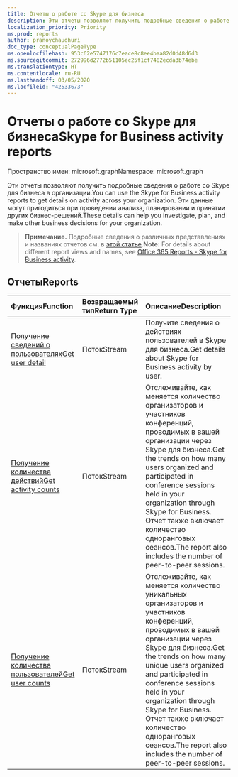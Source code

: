 ```yaml
---
title: Отчеты о работе со Skype для бизнеса
description: Эти отчеты позволяют получить подробные сведения о работе со Skype для бизнеса в организации. Эти данные могут пригодиться при проведении анализа, планировании и принятии других бизнес-решений.
localization_priority: Priority
ms.prod: reports
author: pranoychaudhuri
doc_type: conceptualPageType
ms.openlocfilehash: 953c62e5747176c7eace8c8ee4baa82d0d48d6d3
ms.sourcegitcommit: 272996d2772b51105ec25f1cf7482ecda3b74ebe
ms.translationtype: HT
ms.contentlocale: ru-RU
ms.lasthandoff: 03/05/2020
ms.locfileid: "42533673"
---
```

# <a name="skype-for-business-activity-reports"></a><span data-ttu-id="abb50-104">Отчеты о работе со Skype для бизнеса</span><span class="sxs-lookup"><span data-stu-id="abb50-104">Skype for Business activity reports</span></span>

<span data-ttu-id="abb50-105">Пространство имен: microsoft.graph</span><span class="sxs-lookup"><span data-stu-id="abb50-105">Namespace: microsoft.graph</span></span>

<span data-ttu-id="abb50-106">Эти отчеты позволяют получить подробные сведения о работе со Skype для бизнеса в организации.</span><span class="sxs-lookup"><span data-stu-id="abb50-106">You can use the Skype for Business activity reports to get details on activity across your organization.</span></span> <span data-ttu-id="abb50-107">Эти данные могут пригодиться при проведении анализа, планировании и принятии других бизнес-решений.</span><span class="sxs-lookup"><span data-stu-id="abb50-107">These details can help you investigate, plan, and make other business decisions for your organization.</span></span>

> <span data-ttu-id="abb50-108">**Примечание.** Подробные сведения о различных представлениях и названиях отчетов см. в [этой статье](https://support.office.com/client/Skype-for-Business-Online-activity-8cbe2eb2-1194-4fd7-b1ee-9f9287c82424).</span><span class="sxs-lookup"><span data-stu-id="abb50-108">**Note:** For details about different report views and names, see [Office 365 Reports - Skype for Business activity](https://support.office.com/client/Skype-for-Business-Online-activity-8cbe2eb2-1194-4fd7-b1ee-9f9287c82424).</span></span>

## <a name="reports"></a><span data-ttu-id="abb50-109">Отчеты</span><span class="sxs-lookup"><span data-stu-id="abb50-109">Reports</span></span>

| <span data-ttu-id="abb50-110">Функция</span><span class="sxs-lookup"><span data-stu-id="abb50-110">Function</span></span>                                 | <span data-ttu-id="abb50-111">Возвращаемый тип</span><span class="sxs-lookup"><span data-stu-id="abb50-111">Return Type</span></span> | <span data-ttu-id="abb50-112">Описание</span><span class="sxs-lookup"><span data-stu-id="abb50-112">Description</span></span>                              |
| :--------------------------------------- | :---------- | :--------------------------------------- |
| [<span data-ttu-id="abb50-113">Получение сведений о пользователях</span><span class="sxs-lookup"><span data-stu-id="abb50-113">Get user detail</span></span>](../api/reportroot-getskypeforbusinessactivityuserdetail.md) | <span data-ttu-id="abb50-114">Поток</span><span class="sxs-lookup"><span data-stu-id="abb50-114">Stream</span></span>      | <span data-ttu-id="abb50-115">Получите сведения о действиях пользователей в Skype для бизнеса.</span><span class="sxs-lookup"><span data-stu-id="abb50-115">Get details about Skype for Business activity by user.</span></span> |
| [<span data-ttu-id="abb50-116">Получение количества действий</span><span class="sxs-lookup"><span data-stu-id="abb50-116">Get activity counts</span></span>](../api/reportroot-getskypeforbusinessactivitycounts.md) | <span data-ttu-id="abb50-117">Поток</span><span class="sxs-lookup"><span data-stu-id="abb50-117">Stream</span></span>      | <span data-ttu-id="abb50-118">Отслеживайте, как меняется количество организаторов и участников конференций, проводимых в вашей организации через Skype для бизнеса.</span><span class="sxs-lookup"><span data-stu-id="abb50-118">Get the trends on how many users organized and participated in conference sessions held in your organization through Skype for Business.</span></span> <span data-ttu-id="abb50-119">Отчет также включает количество одноранговых сеансов.</span><span class="sxs-lookup"><span data-stu-id="abb50-119">The report also includes the number of peer-to-peer sessions.</span></span> |
| [<span data-ttu-id="abb50-120">Получение количества пользователей</span><span class="sxs-lookup"><span data-stu-id="abb50-120">Get user counts</span></span>](../api/reportroot-getskypeforbusinessactivityusercounts.md) | <span data-ttu-id="abb50-121">Поток</span><span class="sxs-lookup"><span data-stu-id="abb50-121">Stream</span></span>      | <span data-ttu-id="abb50-122">Отслеживайте, как меняется количество уникальных организаторов и участников конференций, проводимых в вашей организации через Skype для бизнеса.</span><span class="sxs-lookup"><span data-stu-id="abb50-122">Get the trends on how many unique users organized and participated in conference sessions held in your organization through Skype for Business.</span></span> <span data-ttu-id="abb50-123">Отчет также включает количество одноранговых сеансов.</span><span class="sxs-lookup"><span data-stu-id="abb50-123">The report also includes the number of peer-to-peer sessions.</span></span> |

